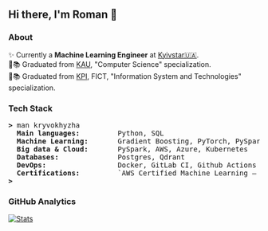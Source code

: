 ## Hi there, I'm Roman 👋

### About

✨ Currently a <b>Machine Learning Engineer</b> at [Kyivstar🇺🇦](https://kyivstar.ua/business/products/big-data).<br>
:checkered_flag::books: Graduated from [KAU](https://kau.org.ua/en/), "Computer Science" specialization.<br>
:checkered_flag::books: Graduated from [KPI](https://kpi.ua/en/), FICT, "Information System and Technologies" specialization.<br>

### Tech Stack

<pre><b>></b> man kryvokhyzha
  <b>Main languages:        </b> Python, SQL
  <b>Machine Learning:      </b> Gradient Boosting, PyTorch, PySpark ML
  <b>Big data & Cloud:      </b> PySpark, AWS, Azure, Kubernetes
  <b>Databases:             </b> Postgres, Qdrant
  <b>DevOps:                </b> Docker, GitLab CI, Github Actions
  <b>Certifications:        </b> `AWS Certified Machine Learning – Specialty`, `Microsoft Certified: Azure Data Scientist Associate`
<b>></b>
</pre>

### GitHub Analytics

[![Stats](https://github-readme-stats.vercel.app/api/?username=kryvokhyzha&show_icons=true&theme=react&include_all_commits=true&count_private=true&hide_border=true)](https://github.com/anuraghazra/github-readme-stats)
